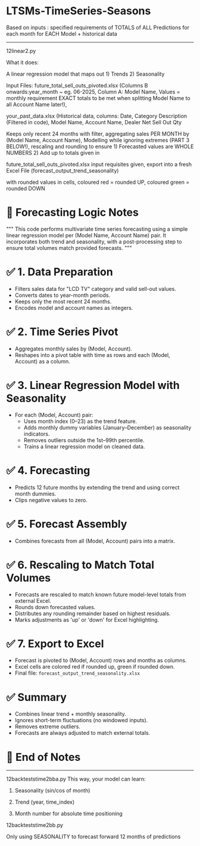 # LTSMs-TimeSeries-Seasons
Based on inputs : specified requirements of TOTALS of ALL Predictions for each month for EACH Model + historical data 

------------------------------------------------
12linear2.py

What it does:

A linear regression model that maps out 1) Trends 2) Seasonality

Input Files: future_total_sell_outs_pivoted.xlsx (Columns B onwards:year_month ~ eg. 06-2025, Column A: Model Name, Values = monthly requirement EXACT totals to be met when splitting Model Name to all Account Name later!),

your_past_data.xlsx (Historical data, columns: Date, Category Description (Filtered in code), Model Name, Account Name, Dealer Net Sell Out Qty

Keeps only recent 24 months with filter, aggregating sales PER MONTH by (Model Name, Account Name), Modelling while ignoring extremes (PART 3 BELOW!), rescaling and rounding to ensure 1) Forecasted values are WHOLE NUMBERS 2) Add up to totals given in 

future_total_sell_outs_pivoted.xlsx input requisites given, export into a fresh Excel File (forecast_output_trend_seasonality)

with rounded values in cells, coloured red = rounded UP, coloured green = rounded DOWN


# 📌 Forecasting Logic Notes

"""
This code performs multivariate time series forecasting using a simple linear regression model per (Model Name, Account Name) pair.
It incorporates both trend and seasonality, with a post-processing step to ensure total volumes match provided forecasts.
"""

# ✅ 1. Data Preparation
- Filters sales data for "LCD TV" category and valid sell-out values.
- Converts dates to year-month periods.
- Keeps only the most recent 24 months.
- Encodes model and account names as integers.

# ✅ 2. Time Series Pivot
- Aggregates monthly sales by (Model, Account).
- Reshapes into a pivot table with time as rows and each (Model, Account) as a column.

# ✅ 3. Linear Regression Model with Seasonality
- For each (Model, Account) pair:
  - Uses month index (0–23) as the trend feature.
  - Adds monthly dummy variables (January–December) as seasonality indicators.
  - Removes outliers outside the 1st–99th percentile.
  - Trains a linear regression model on cleaned data.

# ✅ 4. Forecasting
- Predicts 12 future months by extending the trend and using correct month dummies.
- Clips negative values to zero.

# ✅ 5. Forecast Assembly
- Combines forecasts from all (Model, Account) pairs into a matrix.

# ✅ 6. Rescaling to Match Total Volumes
- Forecasts are rescaled to match known future model-level totals from external Excel.
- Rounds down forecasted values.
- Distributes any rounding remainder based on highest residuals.
- Marks adjustments as 'up' or 'down' for Excel highlighting.

# ✅ 7. Export to Excel
- Forecast is pivoted to (Model, Account) rows and months as columns.
- Excel cells are colored red if rounded up, green if rounded down.
- Final file: `forecast_output_trend_seasonality.xlsx`

# ✅ Summary
- Combines linear trend + monthly seasonality.
- Ignores short-term fluctuations (no windowed inputs).
- Removes extreme outliers.
- Forecasts are always adjusted to match external totals.

# 📌 End of Notes

----------------------------------------------

12backteststime2bba.py
This way, your model can learn:

1. Seasonality (sin/cos of month)

2. Trend (year, time_index)

3. Month number for absolute time positioning

12backteststime2bb.py

Only using SEASONALITY to forecast forward 12 months of predictions
